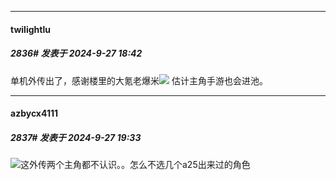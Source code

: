 ﻿
*****

####  twilightlu  
##### 2836#       发表于 2024-9-27 18:42

单机外传出了，感谢楼里的大氪老爆米<img src="https://static.saraba1st.com/image/smiley/face2017/009.gif" referrerpolicy="no-referrer"> 估计主角手游也会进池。


*****

####  azbycx4111  
##### 2837#       发表于 2024-9-27 19:33

<img src="https://static.saraba1st.com/image/smiley/face2017/001.png" referrerpolicy="no-referrer">这外传两个主角都不认识。。怎么不选几个a25出来过的角色

